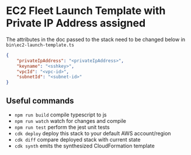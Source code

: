 # EC2 Fleet Launch Template with Private IP Address assigned

The attributes in the doc passed to the stack need to be changed below in `bin\ec2-launch-template.ts`
```json
{
    "privateIpAddress": "<privateIpAddress>",
    "keyname": "<sshkey>",
    "vpcId": "<vpc-id>",
    "subnetId": "<subnet-id>"
}
```

## Useful commands

 * `npm run build`   compile typescript to js
 * `npm run watch`   watch for changes and compile
 * `npm run test`    perform the jest unit tests
 * `cdk deploy`      deploy this stack to your default AWS account/region
 * `cdk diff`        compare deployed stack with current state
 * `cdk synth`       emits the synthesized CloudFormation template
